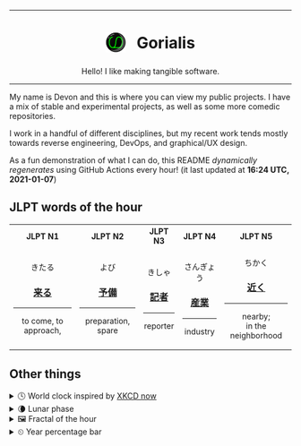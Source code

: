 ***

<h1 align="center">
<sub>
    <img src="readme/resources/avatar.png" height="36">
</sub>
&nbsp;
Gorialis
</h1>
<p align="center">
Hello! I like making tangible software.
</p>

***

My name is Devon and this is where you can view my public projects. I have a mix of stable and experimental projects, as well as some more comedic repositories.

I work in a handful of different disciplines, but my recent work tends mostly towards reverse engineering, DevOps, and graphical/UX design.

As a fun demonstration of what I can do, this README *dynamically regenerates* using GitHub Actions every hour! (it last updated at **16:24 UTC, 2021-01-07**)

<h2>JLPT words of the hour</h2>
<table>
    <tr>
        <th>JLPT N1</th>
        <th>JLPT N2</th>
        <th>JLPT N3</th>
        <th>JLPT N4</th>
        <th>JLPT N5</th>
    </tr>
    <tr>
        <td>
            <p align="center">きたる</p>
            <h3 align="center"><b><a href="https://jisho.org/search/%E6%9D%A5%E3%82%8B">来る</a></b></h3>
            <hr>
            <p align="center">to come,<wbr> to approach,<wbr></p>
        </td>
        <td>
            <p align="center">よび</p>
            <h3 align="center"><b><a href="https://jisho.org/search/%E4%BA%88%E5%82%99">予備</a></b></h3>
            <hr>
            <p align="center">preparation,<wbr> spare</p>
        </td>
        <td>
            <p align="center">きしゃ</p>
            <h3 align="center"><b><a href="https://jisho.org/search/%E8%A8%98%E8%80%85">記者</a></b></h3>
            <hr>
            <p align="center">reporter</p>
        </td>
        <td>
            <p align="center">さんぎょう</p>
            <h3 align="center"><b><a href="https://jisho.org/search/%E7%94%A3%E6%A5%AD">産業</a></b></h3>
            <hr>
            <p align="center">industry</p>
        </td>
        <td>
            <p align="center">ちかく</p>
            <h3 align="center"><b><a href="https://jisho.org/search/%E8%BF%91%E3%81%8F">近く</a></b></h3>
            <hr>
            <p align="center">nearby;<br> in the neighborhood</p>
        </td>
    </tr>
</table>

<h2>Other things</h2>
<details>
<summary>🕓  World clock inspired by <a href="https://xkcd.com/now">XKCD now</a></summary>

> <img src="generated/now.png" width="512">

</details>
<details>
<summary>🌘 Lunar phase</summary>

The moon is approximately 83.33% through its phase (Waning Crescent).

</details>
<details>
<summary>&#x1f5bc; Fractal of the hour</summary>

> <img src="generated/fractal.png" width="512">

</details>
<details>
<summary>&#x23f2; Year percentage bar</summary>
<pre><code>2021 [▁▁▁▁▁▁▁▁▁▁▁▁▁▁▁▁▁▁▁▁] 1.83%</code></pre>
</details>
